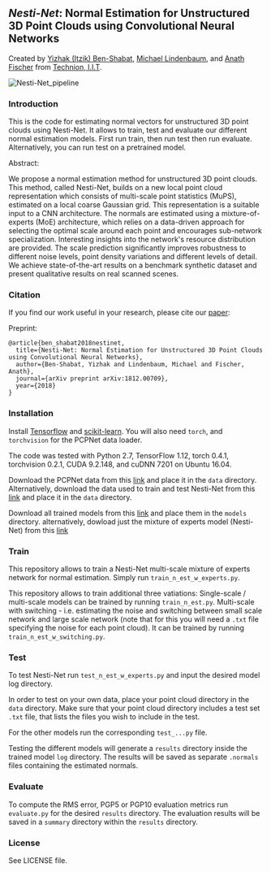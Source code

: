 ***Nesti-Net***: Normal Estimation for Unstructured 3D Point Clouds using Convolutional Neural Networks
---
Created by [Yizhak (Itzik) Ben-Shabat](http://www.itzikbs.com), [Michael Lindenbaum](http://www.cs.technion.ac.il/people/mic/index.html), and [Anath Fischer](https://meeng.technion.ac.il/members/anath-fischer/) from [Technion, I.I.T](https://www.technion.ac.il/en/).

![Nesti-Net_pipeline](https://github.com/sitzikbs/Nesti-Net/blob/master/doc/nestinet_architecture.PNG)

### Introduction
This is the code for estimating normal vectors for unstructured 3D point clouds using Nesti-Net. It allows to train, test and evaluate our different normal estimation models.
First run train, then run test then run evaluate. Alternatively, you can run test on a pretrained model. 

Abstract:

We propose a normal estimation method for unstructured 3D point clouds. This method, called Nesti-Net, builds on a new local point cloud representation which consists of multi-scale point statistics (MuPS), estimated on a local coarse Gaussian grid. This representation is a suitable input to a CNN architecture. The normals are estimated using a mixture-of-experts (MoE) architecture, which relies on a data-driven approach for selecting the optimal scale around each point and encourages sub-network specialization. Interesting insights into the network's resource distribution are provided. The scale prediction significantly improves robustness to different noise levels, point density variations and different levels of detail. We achieve state-of-the-art results on a benchmark synthetic dataset and present qualitative results on real scanned scenes. 

### Citation
If you find our work useful in your research, please cite our [paper](https://arxiv.org/abs/1812.00709):

Preprint:

    @article{ben_shabat2018nestinet,
      title={Nesti-Net: Normal Estimation for Unstructured 3D Point Clouds using Convolutional Neural Networks},
      author={Ben-Shabat, Yizhak and Lindenbaum, Michael and Fischer, Anath},
      journal={arXiv preprint arXiv:1812.00709},
      year={2018}
    }

### Installation
Install [Tensorflow](https://www.tensorflow.org) and [scikit-learn](http://scikit-learn.org/stable/).
 You will also need `torch`, and `torchvision` for the PCPNet data loader.
 
The code was tested with Python 2.7, TensorFlow 1.12, torch 0.4.1, torchvision 0.2.1, CUDA 9.2.148, and cuDNN 7201 on Ubuntu 16.04.


Download the PCPNet data from this [link](http://geometry.cs.ucl.ac.uk/projects/2018/pcpnet/pclouds.zip) and place it in the `data` directory.
Alternatively, download the data used to train and test Nesti-Net from this [link](https://technionmail-my.sharepoint.com/:u:/g/personal/cadlab_technion_ac_il/EX9hmT6gUuhOlO5039nLaroB-bkUEObPOy1BHtUBNPKnjg?e=YZCKna) and place it in the `data` directory.

Download all trained models from this [link](https://technionmail-my.sharepoint.com/:u:/g/personal/cadlab_technion_ac_il/ERcpW34CYzNIvHAP7f1OSpcBgePbFF1XAPrWNtn_fXdeLg?e=4b4Zt6) and place them in the `models` directory.
alternatively, dowload just the mixture of experts model (Nesti-Net)  from this [link](https://technionmail-my.sharepoint.com/:u:/g/personal/cadlab_technion_ac_il/ETmIRKAIjZdEoYq0d1L_h0EBYbNu95jN1HYiIf3zT_ztXg?e=EDUtUV)


### Train
This repository allows to train a Nesti-Net multi-scale mixture of experts network for normal estimation.
Simply run `train_n_est_w_experts.py`. 
 

This repository allows to train additional three vatiations: 
Single-scale / multi-scale models can be trained by running `train_n_est.py`. 
Multi-scale with switching - i.e. estimating the noise and switching between small scale network and large scale network (note that for this you will need a `.txt` file specifying the noise for each point cloud). It can be trained by running `train_n_est_w_switching.py`.

### Test
To test Nesti-Net run `test_n_est_w_experts.py` and input the desired model log directory. 

In order to test on your own data, place your point cloud directory in the `data` directory. Make sure that your point cloud directory includes a test set `.txt` file, that lists the files you wish to include in the test.  

For the other models run the corresponding `test_...py` file.

Testing the different models will generate a `results` directory inside the trained model `log` directory. The results will be saved as separate `.normals` files containing the estimated normals. 

### Evaluate
To compute the RMS error, PGP5 or PGP10 evaluation metrics run `evaluate.py` for the desired `results` directory. The evaluation results will be saved in a `summary` directory within the `results` directory.

### License
See LICENSE file.


